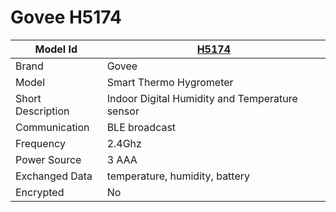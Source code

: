 # Govee H5174

|Model Id|[H5174](https://github.com/theengs/decoder/blob/development/src/devices/H5102_json.h)|
|-|-|
|Brand|Govee|
|Model|Smart Thermo Hygrometer|
|Short Description|Indoor Digital Humidity and Temperature sensor|
|Communication|BLE broadcast|
|Frequency|2.4Ghz|
|Power Source|3 AAA|
|Exchanged Data|temperature, humidity, battery|
|Encrypted|No|
